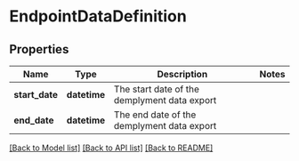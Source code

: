 # EndpointDataDefinition

## Properties
Name | Type | Description | Notes
------------ | ------------- | ------------- | -------------
**start_date** | **datetime** | The start date of the demplyment data export | 
**end_date** | **datetime** | The end date of the demplyment data export | 

[[Back to Model list]](../README.md#documentation-for-models) [[Back to API list]](../README.md#documentation-for-api-endpoints) [[Back to README]](../README.md)


